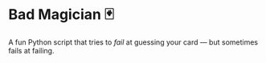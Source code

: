 # Bad Magician 🃏
A fun Python script that tries to *fail* at guessing your card — but sometimes fails at failing.
